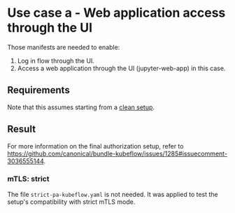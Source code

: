 # Use case a - Web application access through the UI

Those manifests are needed to enable:
1. Log in flow through the UI.
2. Access a web application through the UI (jupyter-web-app) in this case.

## Requirements
Note that this assumes starting from a [clean setup](../clean-setup/).

## Result
For more information on the final authorization setup, refer to https://github.com/canonical/bundle-kubeflow/issues/1285#issuecomment-3036555144.

### mTLS: strict
The file `strict-pa-kubeflow.yaml` is not needed. It was applied to test the setup's compatibility with strict mTLS mode.
